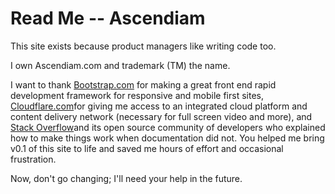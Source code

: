# Read Me -- Ascendiam
This site exists because product managers like writing code too.
<p>I own Ascendiam.com and trademark (TM) the name.</p>
<p>I want to thank <a href="http://www.Bootstrap.com">Bootstrap.com</a> for making a great front end rapid development framework for responsive and mobile first sites, <a href="http://www.Cloudflare.com">Cloudflare.com</a>for giving me access to an integrated cloud platform and content delivery network (necessary for full screen video and more), and <a href="http://www.stackoverflow.com">Stack Overflow</a>and its open source community of developers who explained how to make things work when documentation did not. You helped me bring v0.1 of this site to life and saved me hours of effort and occasional frustration.
</p>
<p>Now, don't go changing; I'll need your help in the future.
</p>
